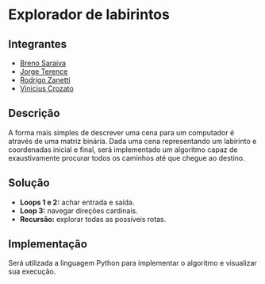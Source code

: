 # Explorador de labirintos

## Integrantes
- [Breno Saraiva](https://github.com/BrenoSaraiva-exe)
- [Jorge Terence](https://github.com/JorgeTerence)
- [Rodrigo Zanetti](https://github.com/RodrigoZanetti175)
- [Vinicius Crozato](https://github.com/ViniciusCrozato)

## Descrição

A forma mais simples de descrever uma cena para um computador é através de uma matriz binária. Dada uma cena representando um labirinto e coordenadas inicial e final, será implementado um algoritmo capaz de exaustivamente procurar todos os caminhos até que chegue ao destino.

## Solução

- **Loops 1 e 2:** achar entrada e saída.
- **Loop 3:** navegar direções cardinais.
- **Recursão:** explorar todas as possíveis rotas.

## Implementação

Será utilizada a linguagem Python para implementar o algoritmo e visualizar sua execução.
